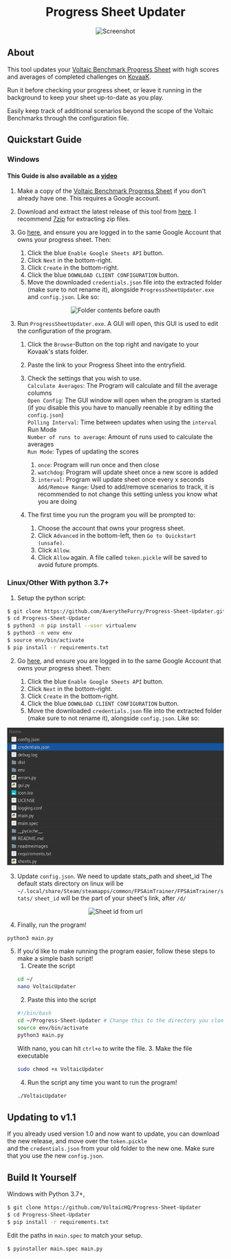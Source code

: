 <h1 align="center">Progress Sheet Updater</h1>
<p align="center">
    <img width="300" alt="Screenshot" src="readmeimages/screenshot.gif">
</p>

## About

This tool updates your [Voltaic Benchmark Progress Sheet](https://docs.google.com/spreadsheets/d/1L6iCXTaSheZtVwtVR4b_FYJzcCZbEYVRsdFo7PI3HTk/) with high scores and averages of completed challenges on [KovaaK](https://store.steampowered.com/app/824270/KovaaK_20/).

Run it before checking your progress sheet, or leave it running in the background to keep your sheet up-to-date as you play.

Easily keep track of additional scenarios beyond the scope of the Voltaic Benchmarks through the configuration file.

## Quickstart Guide

### Windows

####    This Guide is also available as a [video](https://youtu.be/BDUUy-ajyrk)

1. Make a copy of the [Voltaic Benchmark Progress Sheet](https://docs.google.com/spreadsheets/d/1L6iCXTaSheZtVwtVR4b_FYJzcCZbEYVRsdFo7PI3HTk/) if you don't already have one. This requires a Google account.

2. Download and extract the latest release of this tool from [here](https://github.com/VoltaicHQ/Progress-Sheet-Updater/releases). I recommend [7zip](https://www.7-zip.org/) for extracting zip files.

3. Go [here](https://developers.google.com/sheets/api/quickstart/python#step_1_turn_on_the), and ensure you are logged in to the same Google Account that owns your progress sheet. Then:

    1. Click the blue `Enable Google Sheets API` button.
    2. Click `Next` in the bottom-right.
    3. Click `Create` in the bottom-right.
    4. Click the blue `DOWNLOAD CLIENT CONFIGURATION` button.
    5. Move the downloaded `credentials.json` file into the extracted folder (make sure to not rename it), alongside `ProgressSheetUpdater.exe` and `config.json`. Like so:
    
<p align="center">
    <img alt="Folder contents before oauth" src="readmeimages/folder_contents_before_auth.png">
</p>

3. Run `ProgressSheetUpdater.exe`. A GUI will open, this GUI is used to edit the configuration of the program.
    
    1. Click the `Browse`-Button on the top right and navigate to your Kovaak's stats folder.
    2. Paste the link to your Progress Sheet into the entryfield.
    3. Check the settings that you wish to use.  
        `Calculate Averages`: The Program will calculate and fill the average columns  
        `Open Config`: The GUI window will open when the program is started (if you disable this you have to manually reenable it by editing the `config.json`)  
        `Polling Interval`: Time between updates when using the `interval` Run Mode  
        `Number of runs to average`: Amount of runs used to calculate the averages  
        `Run Mode`: Types of updating the scores  
         1. `once`: Program will run once and then close  
         2. `watchdog`: Program will update sheet once a new score is added  
         3. `interval`: Program will update sheet once every x seconds  
        `Add/Remove Range`: Used to add/remove scenarios to track, it is recommended to not change this setting unless you know what you are doing  

    4. The first time you run the program you will be prompted to:

        1. Choose the account that owns your progress sheet.
        2. Click `Advanced` in the bottom-left, then `Go to Quickstart (unsafe)`.
        3. Click `Allow`.
        4. Click `Allow` again. A file called `token.pickle` will be saved to avoid future prompts.

### Linux/Other With python 3.7+

1. Setup the python script:
```bash
$ git clone https://github.com/AverytheFurry/Progress-Sheet-Updater.git
$ cd Progress-Sheet-Updater
$ python3 -m pip install --user virtualenv
$ python3 -m venv env
$ source env/bin/activate
$ pip install -r requirements.txt
```

2. Go [here](https://developers.google.com/sheets/api/quickstart/python#step_1_turn_on_the), and ensure you are logged in to the same Google Account that owns your progress sheet. Then:

    1. Click the blue `Enable Google Sheets API` button.
    2. Click `Next` in the bottom-right.
    3. Click `Create` in the bottom-right.
    4. Click the blue `DOWNLOAD CLIENT CONFIGURATION` button.
    5. Move the downloaded `credentials.json` file into the extracted folder (make sure to not rename it), alongside `config.json`. Like so:
    
<p align="center">
    <img alt="Folder contents before oauth Linux" src="readmeimages/folder_contents_before_auth_linux.png">
</p>

3. Update `config.json`. 
We need to update stats_path and sheet_id
The default stats directory on linux will be `~/.local/share/Steam/steamapps/common/FPSAimTrainer/FPSAimTrainer/stats/`
`sheet_id` will be the part of your sheet's link, after `/d/`

<p align="center">
    <img alt="Sheet id from url" src="readmeimages/sheet_id_from_url.png">
</p>

4. Finally, run the program!
```bash
python3 main.py
```

5. If you'd like to make running the program easier, follow these steps to make a simple bash script!
    1. Create the script
    ```bash
    cd ~/
    nano VoltaicUpdater
    ```
    2. Paste this into the script
    ```bash
    #!/bin/bash
    cd ~/Progress-Sheet-Updater # Change this to the directory you cloned, this assumes it's in your home directory.
    source env/bin/activate
    python3 main.py
    ```
    With nano, you can hit `ctrl+o` to write the file.
    3. Make the file executable
    ```bash
    sudo chmod +x VoltaicUpdater
    ```
    4. Run the script any time you want to run the program!
    ```bash
    ./VoltaicUpdater
    ```

## Updating to v1.1
 If you already used version 1.0 and now want to update, you can download the new release, and move over the `token.pickle`  
 and the `credentials.json` from your old folder to the new one. Make sure that you use the new `config.json`.

## Build It Yourself

Windows with Python 3.7+,

```bash
$ git clone https://github.com/VoltaicHQ/Progress-Sheet-Updater
$ cd Progress-Sheet-Updater
$ pip install -r requirements.txt
```

Edit the paths in `main.spec` to match your setup.

```bash
$ pyinstaller main.spec main.py
```
